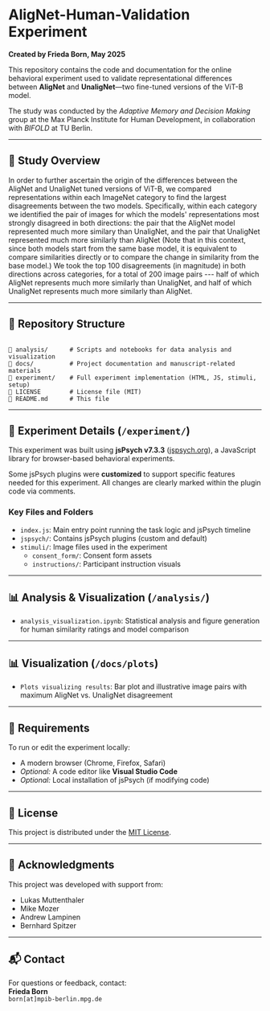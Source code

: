 <h1>AligNet-Human-Validation Experiment</h1>

<p><strong>Created by Frieda Born, May 2025</strong></p>

<p>
This repository contains the code and documentation for the online behavioral experiment used to validate representational differences between <strong>AligNet</strong> and <strong>UnaligNet</strong>—two fine-tuned versions of the ViT-B model.
</p>

<p>
The study was conducted by the <em>Adaptive Memory and Decision Making</em> group at the Max Planck Institute for Human Development, in collaboration with <em>BIFOLD</em> at TU Berlin.
</p>

<hr>

<h2>🧠 Study Overview</h2>

<p>
In order to further ascertain the origin of the differences between the AligNet and UnaligNet tuned versions of ViT-B, we compared representations within each ImageNet category to find the largest disagreements between the two models. Specifically, within each category we identified the pair of images for which the models' representations most strongly disagreed in both directions: the pair that the AligNet model represented much more similary than UnaligNet, and the pair that UnaligNet represented much more similarly than AligNet (Note that in this context, since both models start from the same base model, it is equivalent to compare similarities directly or to compare the change in similarity from the base model.) We took the top 100 disagreements (in magnitude) in both directions across categories, for a total of 200 image pairs --- half of which AligNet represents much more similarly than UnaligNet, and half of which UnaligNet represents much more similarly than AligNet.
<p>

<hr>

<h2>📁 Repository Structure</h2>

<pre><code>
📁 analysis/      # Scripts and notebooks for data analysis and visualization
📁 docs/          # Project documentation and manuscript-related materials
📁 experiment/    # Full experiment implementation (HTML, JS, stimuli, setup)
📄 LICENSE        # License file (MIT)
📄 README.md      # This file
</code></pre>

<hr>

<h2>🧪 Experiment Details (<code>/experiment/</code>)</h2>

<p>
This experiment was built using <strong>jsPsych v7.3.3</strong> 
(<a href="https://www.jspsych.org/7.3/" target="_blank">jspsych.org</a>), 
a JavaScript library for browser-based behavioral experiments.
</p>

<p>
Some jsPsych plugins were <strong>customized</strong> to support specific features needed for this experiment. All changes are clearly marked within the plugin code via comments.
</p>

<h3>Key Files and Folders</h3>

<ul>
  <li><code>index.js</code>: Main entry point running the task logic and jsPsych timeline</li>
  <li><code>jspsych/</code>: Contains jsPsych plugins (custom and default)</li>
  <li><code>stimuli/</code>: Image files used in the experiment
    <ul>
      <li><code>consent_form/</code>: Consent form assets</li>
      <li><code>instructions/</code>: Participant instruction visuals</li>
    </ul>
  </li>
</ul>

<hr>

<h2>📊 Analysis & Visualization (<code>/analysis/</code>)</h2>

<ul>
  <li><code>analysis_visualization.ipynb</code>: Statistical analysis and figure generation for human similarity ratings and model comparison</li>
</ul>

<hr>

<h2>📊 Visualization (<code>/docs/plots</code>)</h2>

<ul>
  <li><code>Plots visualizing results</code>: Bar plot and illustrative image pairs with maximum AligNet vs. UnaligNet disagreement </li>
</ul>

<hr>

<h2>🔧 Requirements</h2>

<p>To run or edit the experiment locally:</p>
<ul>
  <li>A modern browser (Chrome, Firefox, Safari)</li>
  <li><em>Optional:</em> A code editor like <strong>Visual Studio Code</strong></li>
  <li><em>Optional:</em> Local installation of jsPsych (if modifying code)</li>
</ul>

<hr>

<h2>📄 License</h2>

<p>This project is distributed under the <a href="LICENSE">MIT License</a>.</p>

<hr>

<h2>🙏 Acknowledgments</h2>

<p>This project was developed with support from:</p>
<ul>
  <li>Lukas Muttenthaler</li>
  <li>Mike Mozer</li>
  <li>Andrew Lampinen</li>
  <li>Bernhard Spitzer</li>
</ul>

<hr>

<h2>📬 Contact</h2>

<p>
For questions or feedback, contact:<br>
<strong>Frieda Born</strong><br>
<code>born[at]mpib-berlin.mpg.de</code>
</p>
